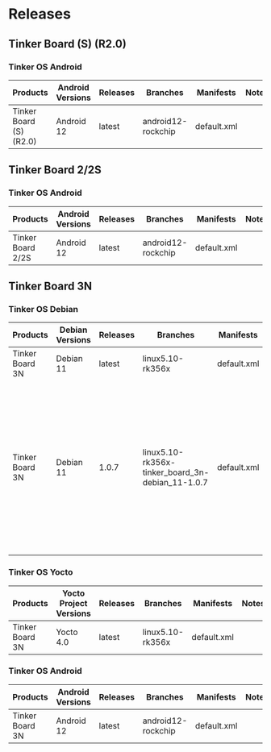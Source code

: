# Releases
## Tinker Board (S) (R2.0)
### Tinker OS Android
|Products|Android Versions|Releases|Branches|Manifests|Notes|
|-|-|-|-|-|-|
|Tinker Board (S) (R2.0)|Android 12|latest|android12-rockchip|default.xml|

## Tinker Board 2/2S
### Tinker OS Android
|Products|Android Versions|Releases|Branches|Manifests|Notes|
|-|-|-|-|-|-|
|Tinker Board 2/2S|Android 12|latest|android12-rockchip|default.xml|

## Tinker Board 3N
### Tinker OS Debian
|Products|Debian Versions|Releases|Branches|Manifests|Notes|
|-|-|-|-|-|-|
|Tinker Board 3N|Debian 11|latest|linux5.10-rk356x|default.xml|
|Tinker Board 3N|Debian 11|1.0.7|linux5.10-rk356x-tinker_board_3n-debian_11-1.0.7|default.xml|Since there are some fixes needed for building, please use the default manifest for this branch to download the code for this release.|

### Tinker OS Yocto
|Products|Yocto Project Versions|Releases|Branches|Manifests|Notes|
|-|-|-|-|-|-|
|Tinker Board 3N|Yocto 4.0|latest|linux5.10-rk356x|default.xml|

### Tinker OS Android
|Products|Android Versions|Releases|Branches|Manifests|Notes|
|-|-|-|-|-|-|
|Tinker Board 3N|Android 12|latest|android12-rockchip|default.xml|